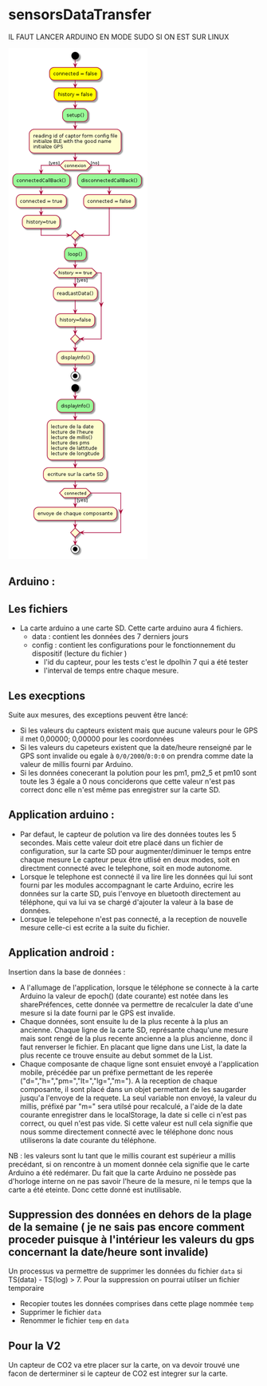 # sensorsDataTransfer
  IL FAUT LANCER ARDUINO EN MODE SUDO SI ON EST SUR LINUX



![diagramme](https://github.com/nreiminger/sensorsDataTransfer/blob/main/images/diagram.png)



## Arduino :
  ## Les fichiers
  - La carte arduino a une carte SD. Cette carte arduino aura 4 fichiers. 
    - data : contient les données des 7 derniers jours
    - config : contient les configurations pour le fonctionnement du dispositif (lecture du fichier )
      - l'id du capteur, pour les tests c'est le dpolhin 7 qui a été tester
      - l'interval de temps entre chaque mesure. 
  
  ## Les execptions
  Suite aux mesures, des exceptions peuvent être lancé: 
  - Si les valeurs du capteurs existent mais que aucune valeurs pour le GPS il met 0,00000; 0,00000 pour les coordonnées
  - Si les valeurs du capeteurs existent que la date/heure renseigné par le GPS sont invalide ou egale à `0/0/2000`/`0:0:0` on prendra comme date la valeur de millis fourni par Arduino.
  - Si les données conecerant la polution pour les pm1, pm2_5 et pm10 sont toute les 3 égale a 0 nous conciderons que cette valeur n'est pas correct donc elle n'est même pas enregistrer sur la carte SD.

## Application arduino : 
  - Par defaut, le capteur de polution va lire des données toutes les 5 secondes. Mais cette valeur doit etre placé dans un fichier de configuration, sur la carte SD pour augmenter/diminuer le temps entre chaque mesure 
  Le capteur peux être utlisé en deux modes, soit en directment connecté avec le telephone, soit en mode autonome. 
   - Lorsque le telephone est connecté il va lire lire les données qui lui sont fourni par les modules accompagnant le carte Arduino, ecrire les données sur la carte SD, puis l'envoye en bluetooth directement au téléphone, qui va lui va se chargé d'ajouter la valeur à la base de données. 
   - Lorsque le telepehone n'est pas connecté, a la reception de nouvelle mesure celle-ci est ecrite a la suite du fichier.   

## Application android : 

Insertion dans la base de données :
  - A l'allumage de l'application, lorsque le téléphone se connecte à la carte Arduino la valeur de epoch() (date courante) est notée dans les sharePréfences, cette donnée va permettre de recalculer la date d'une mesure si la date fourni par le GPS est invalide. 
  - Chaque données, sont ensuite lu de la plus recente à la plus an ancienne. Chaque ligne de la carte SD, représante chaqu'une mesure mais sont rengé de la plus recente ancienne a la plus ancienne, donc il faut renverser le fichier. En placant que ligne dans une List, la date la plus recente ce trouve ensuite au debut sommet de la List. 
  - Chaque composante de chaque ligne sont ensuiet envoyé a l'application mobile, précédée par un préfixe permettant de les reperée ("d=","h=","pm=","lt=","lg=","m="). A la reception de chaque composante, il sont placé dans un objet permettant de les saugarder jusqu'a l'envoye de la requete. La seul variable non envoyé, la valeur du millis, préfixé par "m=" sera utilsé pour recalculé, a l'aide de la date courante enregistrer dans le localStorage, la date si celle ci n'est pas correct, ou quel n'est pas vide. Si cette valeur est null cela signifie que nous somme directement connecté avec le téléphone donc nous utiliserons la date courante du téléphone.   

NB : les valeurs sont lu tant que le millis courant est supérieur a millis precédant, si on rencontre à un moment donnée cela signifie que le carte Arduino a été redémarer. Du fait que la carte Arduino ne possède pas d'horloge interne on ne pas savoir l'heure de la mesure, ni le temps que la carte a été eteinte. Donc cette donné est inutilisable. 

## Suppression des données en dehors de la plage de la semaine ( je ne sais pas encore comment proceder puisque à l'intérieur les valeurs du gps concernant la date/heure sont invalide) 
   Un processus va permettre de supprimer les données du fichier `data` si TS(data) - TS(log) > 7. 
   Pour la suppression on pourrai utilser un fichier temporaire
   - Recopier toutes les données comprises dans cette plage nommée `temp`
   - Supprimer le fichier `data`
   - Renommer le fichier `temp` en `data`
   
 ## Pour la V2
   Un capteur de CO2 va etre placer sur la carte, on va devoir trouvé une facon de derterminer si le capteur de CO2 est integrer sur la carte.
